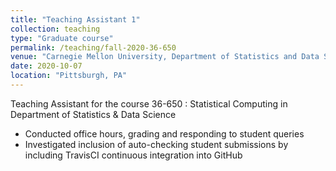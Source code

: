 ```yaml
---
title: "Teaching Assistant 1"
collection: teaching
type: "Graduate course"
permalink: /teaching/fall-2020-36-650
venue: "Carnegie Mellon University, Department of Statistics and Data Science"
date: 2020-10-07
location: "Pittsburgh, PA"
---
```


Teaching Assistant for the course 36-650 : Statistical Computing in Department of Statistics & Data Science

- Conducted office hours, grading and responding to student queries
- Investigated inclusion of auto-checking student submissions by including TravisCI continuous integration into GitHub